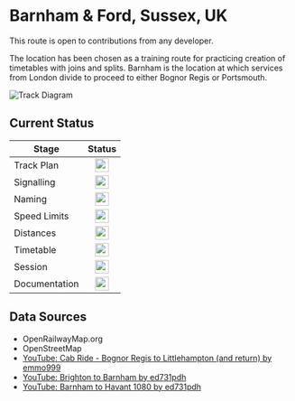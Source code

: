 # Barnham & Ford, Sussex, UK

This route is open to contributions from any developer. 

The location has been chosen as a training route for practicing creation of timetables with joins and splits. Barnham is the location at which services from London divide to proceed to either Bognor Regis or Portsmouth.

![Track Diagram](https://raw.githubusercontent.com/Railway-Op-Sim/UK-BarnhamArea/master/Images/BarnhamandFord.bmp)

## Current Status

| Stage         | Status        |
| ------------- |:-------------:|
| Track Plan     | <img src="https://image.flaticon.com/icons/svg/1632/1632596.svg" height="24"> |
| Signalling      | <img src="https://image.flaticon.com/icons/svg/1632/1632596.svg" height="24">      |
| Naming | <img src="https://image.flaticon.com/icons/svg/1632/1632596.svg" height="24">      |
| Speed Limits | <img src="https://image.flaticon.com/icons/svg/1632/1632596.svg" height="24">|
| Distances | <img src="https://image.flaticon.com/icons/svg/1632/1632596.svg" height="24"> |
| Timetable | <img src="https://image.flaticon.com/icons/svg/1632/1632596.svg" height="24"> |
| Session | <img src="https://image.flaticon.com/icons/svg/1632/1632596.svg" height="24"> |
| Documentation | <img src="https://image.flaticon.com/icons/svg/1632/1632596.svg" height="24"> |

## Data Sources 

- OpenRailwayMap.org
- OpenStreetMap
- [YouTube: Cab Ride - Bognor Regis to Littlehampton (and return) by emmo999](https://www.youtube.com/watch?v=t7_9dplADgA)
- [YouTube: Brighton to Barnham by ed731pdh](https://www.youtube.com/watch?v=X0I4S0b1AEs)
- [YouTube: Barnham to Havant 1080 by ed731pdh](https://www.youtube.com/watch?v=IDzgAZYcayI)
